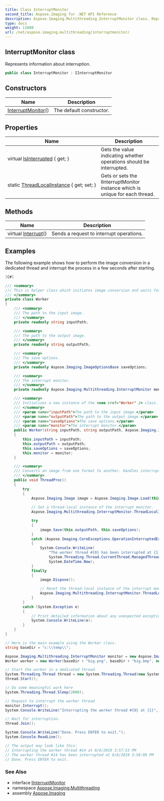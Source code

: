 ```yaml
---
title: Class InterruptMonitor
second_title: Aspose.Imaging for .NET API Reference
description: Aspose.Imaging.Multithreading.InterruptMonitor class. Represents information about interruption
type: docs
weight: 11080
url: /net/aspose.imaging.multithreading/interruptmonitor/
---
```

## InterruptMonitor class

Represents information about interruption.

```csharp
public class InterruptMonitor : IInterruptMonitor
```

## Constructors

| Name | Description |
| --- | --- |
| [InterruptMonitor](interruptmonitor/)() | The default constructor. |

## Properties

| Name | Description |
| --- | --- |
| virtual [IsInterrupted](../../aspose.imaging.multithreading/interruptmonitor/isinterrupted/) { get; } | Gets the value indicating whether operations should be interrupted. |
| static [ThreadLocalInstance](../../aspose.imaging.multithreading/interruptmonitor/threadlocalinstance/) { get; set; } | Gets or sets the IInterruptMonitor instance which is unique for each thread. |

## Methods

| Name | Description |
| --- | --- |
| virtual [Interrupt](../../aspose.imaging.multithreading/interruptmonitor/interrupt/)() | Sends a request to interrupt operations. |

## Examples

The following example shows how to perform the image conversion in a dedicated thread and interrupt the process in a few seconds after starting.

```csharp
[C#]

/// <summary>
/// This is helper class which initiates image conversion and waits for its interruption.
/// </summary>
private class Worker
{
    /// <summary>
    /// The path to the input image.
    /// </summary>
    private readonly string inputPath;

    /// <summary>
    /// The path to the output image.
    /// </summary>
    private readonly string outputPath;

    /// <summary>
    /// The save options.
    /// </summary>
    private readonly Aspose.Imaging.ImageOptionsBase saveOptions;

    /// <summary>
    /// The interrupt monitor.
    /// </summary>
    private readonly Aspose.Imaging.Multithreading.InterruptMonitor monitor;

    /// <summary>
    /// Initializes a new instance of the <see cref="Worker" /> class.
    /// </summary>
    /// <param name="inputPath">The path to the input image.</param>
    /// <param name="outputPath">The path to the output image.</param>
    /// <param name="saveOptions">The save options.</param>
    /// <param name="monitor">The interrupt monitor.</param>
    public Worker(string inputPath, string outputPath, Aspose.Imaging.ImageOptionsBase saveOptions, Aspose.Imaging.Multithreading.InterruptMonitor monitor)
    {
        this.inputPath = inputPath;
        this.outputPath = outputPath;
        this.saveOptions = saveOptions;
        this.monitor = monitor;
    }

    /// <summary>
    /// Converts an image from one format to another. Handles interruption.
    /// </summary>
    public void ThreadProc()
    {
        try
        {
            Aspose.Imaging.Image image = Aspose.Imaging.Image.Load(this.inputPath);
            
            // Set a thread-local instance of the interrupt monitor.
            Aspose.Imaging.Multithreading.InterruptMonitor.ThreadLocalInstance = this.monitor;

            try
            {
                image.Save(this.outputPath, this.saveOptions);
            }
            catch (Aspose.Imaging.CoreExceptions.OperationInterruptedException e)
            {
                System.Console.WriteLine(
                    "The worker thread #{0} has been interrupted at {1}",
                    System.Threading.Thread.CurrentThread.ManagedThreadId,
                    System.DateTime.Now);
            }
            finally
            {
                image.Dispose();

                // Reset the thread-local instance of the interrupt monitor.
                Aspose.Imaging.Multithreading.InterruptMonitor.ThreadLocalInstance = null;
            }
        }
        catch (System.Exception e)
        {
            // Print detailed information about any unexpected exception.
            System.Console.WriteLine(e);
        }
    }
}

// Here is the main example using the Worker class.
string baseDir = "c:\\temp\\";

Aspose.Imaging.Multithreading.InterruptMonitor monitor = new Aspose.Imaging.Multithreading.InterruptMonitor();
Worker worker = new Worker(baseDir + "big.png", baseDir + "big.bmp", new Aspose.Imaging.ImageOptions.BmpOptions(), monitor);

// Start the worker in a dedicated thread.
System.Threading.Thread thread = new System.Threading.Thread(new System.Threading.ThreadStart(worker.ThreadProc));
thread.Start();

// Do some meaningful work here
System.Threading.Thread.Sleep(2000);

// Request to interrupt the worker thread
monitor.Interrupt();
System.Console.WriteLine("Interrupting the worker thread #{0} at {1}", thread.ManagedThreadId, System.DateTime.Now);

// Wait for interruption.
thread.Join();

System.Console.WriteLine("Done. Press ENTER to exit.");
System.Console.ReadLine();

// The output may look like this:
// Interrupting the worker thread #14 at 8/6/2019 3:57:53 PM
// The worker thread #14 has been interrupted at 8/6/2019 3:58:09 PM
// Done. Press ENTER to exit.
```

### See Also

* interface [IInterruptMonitor](../iinterruptmonitor/)
* namespace [Aspose.Imaging.Multithreading](../../aspose.imaging.multithreading/)
* assembly [Aspose.Imaging](../../)


